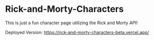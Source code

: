 # Rick-and-Morty-Characters

This is just a fun character page utilizing the Rick and Morty API!

Deployed Version:
https://rick-and-morty-characters-beta.vercel.app/
